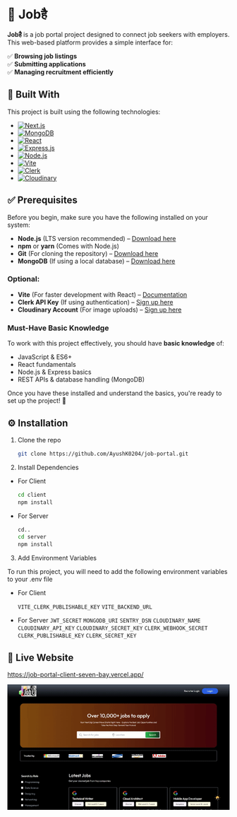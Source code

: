 # 🌟 Jobहै

**Jobहै** is a job portal project designed to connect job seekers with employers. This web-based platform provides a simple interface for:

✅ **Browsing job listings**  
✅ **Submitting applications**  
✅ **Managing recruitment efficiently**

## 🚀 Built With

This project is built using the following technologies:

- [![Next.js](https://img.shields.io/badge/Next.js-111?style=for-the-badge&logo=next.js&logoColor=white)](https://nextjs.org/)
- [![MongoDB](https://img.shields.io/badge/MongoDB-116149?style=for-the-badge&logo=mongodb&logoColor=white)](https://www.mongodb.com/)
- [![React](https://img.shields.io/badge/React-087EA4?style=for-the-badge&logo=react&logoColor=white)](https://react.dev/)
- [![Express.js](https://img.shields.io/badge/Express.js-202020?style=for-the-badge&logo=express&logoColor=white)](https://expressjs.com/)
- [![Node.js](https://img.shields.io/badge/Node.js-215732?style=for-the-badge&logo=node.js&logoColor=white)](https://nodejs.org/)
- [![Vite](https://img.shields.io/badge/Vite-363D55?style=for-the-badge&logo=vite&logoColor=white)](https://vitejs.dev/)
- [![Clerk](https://img.shields.io/badge/Clerk-1D41B6?style=for-the-badge&logo=clerk&logoColor=white)](https://clerk.com/)
- [![Cloudinary](https://img.shields.io/badge/Cloudinary-2E2E2E?style=for-the-badge&logo=cloudinary&logoColor=white)](https://cloudinary.com/)

## ✅ Prerequisites

Before you begin, make sure you have the following installed on your system:

- **Node.js** (LTS version recommended) – [Download here](https://nodejs.org/)
- **npm** or **yarn** (Comes with Node.js)
- **Git** (For cloning the repository) – [Download here](https://git-scm.com/)
- **MongoDB** (If using a local database) – [Download here](https://www.mongodb.com/try/download/community)

### Optional:

- **Vite** (For faster development with React) – [Documentation](https://vitejs.dev/)
- **Clerk API Key** (If using authentication) – [Sign up here](https://clerk.com/)
- **Cloudinary Account** (For image uploads) – [Sign up here](https://cloudinary.com/)

### Must-Have Basic Knowledge

To work with this project effectively, you should have **basic knowledge** of:

- JavaScript & ES6+
- React fundamentals
- Node.js & Express basics
- REST APIs & database handling (MongoDB)

Once you have these installed and understand the basics, you're ready to set up the project! 🚀

## ⚙️ Installation

1. Clone the repo
   ```sh
   git clone https://github.com/AyushK0204/job-portal.git
   ```
2. Install Dependencies

- For Client
  ```sh
  cd client
  npm install
  ```
- For Server
  ```sh
  cd..
  cd server
  npm install
  ```

3. Add Environment Variables

To run this project, you will need to add the following environment variables to your .env file

- For Client

  `VITE_CLERK_PUBLISHABLE_KEY`
  `VITE_BACKEND_URL`

- For Server
  `JWT_SECRET`
  `MONGODB_URI`
  `SENTRY_DSN`
  `CLOUDINARY_NAME`
  `CLOUDINARY_API_KEY`
  `CLOUDINARY_SECRET_KEY`
  `CLERK_WEBHOOK_SECRET`
  `CLERK_PUBLISHABLE_KEY`
  `CLERK_SECRET_KEY`

## 🔗 Live Website

https://job-portal-client-seven-bay.vercel.app/

![Website GIF](https://github.com/AyushK0204/job-portal/blob/main/client/src/assets/job-portal-gif.gif)
